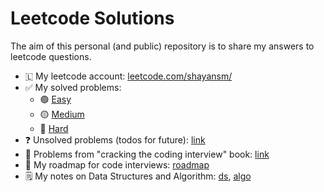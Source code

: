 # Leetcode Solutions

The aim of this personal (and public) repository is to share my answers to leetcode questions.

- 🇱 My leetcode account: [leetcode.com/shayansm/](https://leetcode.com/shayansm/)
- ✅ My solved problems:
    - 🟢 [Easy](./src/easy/README.md)
    - 🟡 [Medium](./src/medium/README.md)
    - 🔴 [Hard](./src/hard/README.md)
- ❓ Unsolved problems (todos for future): [link](./src/unsolved/README.md)
- 📗 Problems from "cracking the coding interview" book: [link](./CrackingTheCodingInterview.md)
- 🚀 My roadmap for code interviews: [roadmap](./roadmap.md)
- 🗒️ My notes on Data Structures and Algorithm: [ds](./src/lib/dataStructures.md), [algo](./src/lib/algorithms.md)